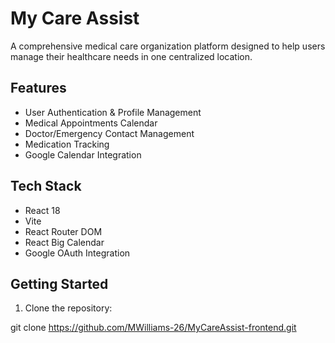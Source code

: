 # My Care Assist


A comprehensive medical care organization platform designed to help users manage their healthcare needs in one centralized location.

## Features


- User Authentication & Profile Management
- Medical Appointments Calendar
- Doctor/Emergency Contact Management 
- Medication Tracking
- Google Calendar Integration


## Tech Stack



- React 18
- Vite
- React Router DOM
- React Big Calendar
- Google OAuth Integration

## Getting Started

1. Clone the repository:

git clone https://github.com/MWilliams-26/MyCareAssist-frontend.git

